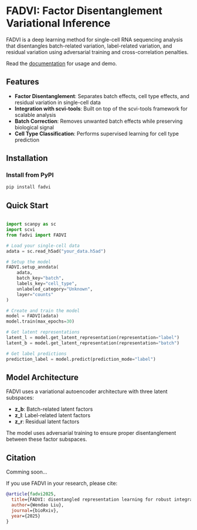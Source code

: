 # FADVI: Factor Disentanglement Variational Inference

FADVI is a deep learning method for single-cell RNA sequencing analysis that disentangles batch-related variation, label-related variation, and residual variation using adversarial training and cross-correlation penalties.

Read the [documentation](https://fadvi.readthedocs.io/en/latest/) for usage and demo.

## Features

- **Factor Disentanglement**: Separates batch effects, cell type effects, and residual variation in single-cell data
- **Integration with scvi-tools**: Built on top of the scvi-tools framework for scalable analysis
- **Batch Correction**: Removes unwanted batch effects while preserving biological signal
- **Cell Type Classification**: Performs supervised learning for cell type prediction

## Installation

### Install from PyPI

```bash
pip install fadvi
```


## Quick Start

```python

import scanpy as sc
import scvi
from fadvi import FADVI

# Load your single-cell data
adata = sc.read_h5ad("your_data.h5ad")

# Setup the model
FADVI.setup_anndata(
    adata,
    batch_key="batch",
    labels_key="cell_type",
    unlabeled_category="Unknown",
    layer="counts"
)

# Create and train the model
model = FADVI(adata)
model.train(max_epochs=30)

# Get latent representations
latent_l = model.get_latent_representation(representation="label")
latent_b = model.get_latent_representation(representation="batch")

# Get label predictions
prediction_label = model.predict(prediction_mode="label")

```

## Model Architecture

FADVI uses a variational autoencoder architecture with three latent subspaces:

- **z_b**: Batch-related latent factors
- **z_l**: Label-related latent factors  
- **z_r**: Residual latent factors

The model uses adversarial training to ensure proper disentanglement between these factor subspaces.


## Citation

Comming soon...

If you use FADVI in your research, please cite:

```bibtex
@article{fadvi2025,
  title={FADVI: disentangled representation learning for robust integration of single-cell and spatial omics data},
  author={Wendao Liu},
  journal={bioRxiv},
  year={2025}
}
```
